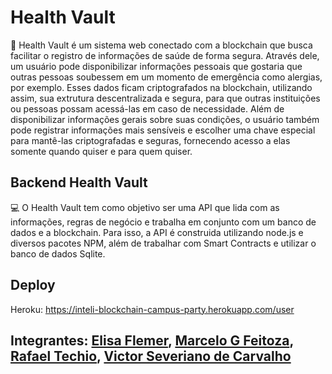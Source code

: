 # Health Vault
📜 Health Vault é um sistema web conectado com a blockchain que busca facilitar o registro de informações de saúde de forma segura. Através dele, um usuário pode disponibilizar informações pessoais que gostaria que outras pessoas soubessem em um momento de emergência como alergias, por exemplo. Esses dados ficam criptografados na blockchain, utilizando assim, sua extrutura descentralizada e segura, para que outras instituições ou pessoas possam acessá-las em caso de necessidade. Além de disponibilizar informações gerais sobre suas condições, o usuário também pode registrar informações mais sensíveis e escolher uma chave especial para mantê-las criptografadas e seguras, fornecendo acesso a elas somente quando quiser e para quem quiser.

## Backend Health Vault
💻  O Health Vault tem como objetivo ser uma API que lida com as informações, regras de negócio e trabalha em conjunto com um banco de dados e a blockchain. Para isso, a API é construida utilizando node.js e diversos pacotes NPM, além de trabalhar com Smart Contracts e utilizar o banco de dados Sqlite.


## Deploy
Heroku: https://inteli-blockchain-campus-party.herokuapp.com/user

## Integrantes: <a href="https://www.linkedin.com/in/elisaflemer/">Elisa Flemer</a>, <a href="https://www.linkedin.com/in/marcelofeitoza7/">Marcelo G Feitoza</a>, <a href="https://www.linkedin.com/in/rafael-mateus-zimmer-techio-6679091a0/">Rafael Techio</a>, <a href="https://www.linkedin.com/in/victor-severiano-de-carvalho-b57a05237/">Victor Severiano de Carvalho</a>

